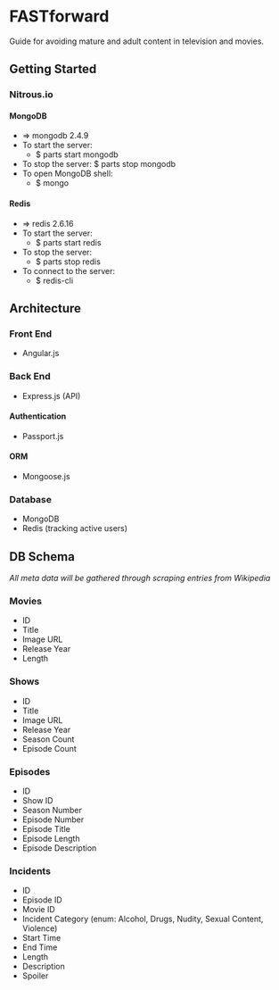 # FASTforward

Guide for avoiding mature and adult content in television and movies.

## Getting Started
### Nitrous.io
#### MongoDB
- => mongodb 2.4.9
- To start the server:
  - $ parts start mongodb
- To stop the server:
    $ parts stop mongodb
- To open MongoDB shell:
  - $ mongo

#### Redis
- => redis 2.6.16
- To start the server:
  - $ parts start redis
- To stop the server:
  - $ parts stop redis
- To connect to the server:
  - $ redis-cli


## Architecture
### Front End
- Angular.js

### Back End
- Express.js (API)

#### Authentication
- Passport.js

#### ORM
- Mongoose.js

### Database
- MongoDB
- Redis (tracking active users)

## DB Schema
*All meta data will be gathered through scraping entries from Wikipedia*
### Movies
- ID
- Title
- Image URL
- Release Year
- Length

### Shows
- ID
- Title
- Image URL
- Release Year
- Season Count
- Episode Count

### Episodes
- ID
- Show ID
- Season Number
- Episode Number
- Episode Title
- Episode Length
- Episode Description

### Incidents
- ID
- Episode ID
- Movie ID
- Incident Category (enum: Alcohol, Drugs, Nudity, Sexual Content, Violence)
- Start Time
- End Time
- Length
- Description
- Spoiler
